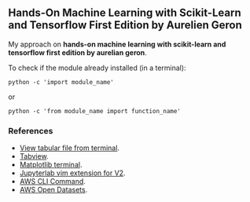 ## Hands-On Machine Learning with Scikit-Learn and Tensorflow First Edition by Aurelien Geron

My approach on **hands-on machine learning with scikit-learn and tensorflow first edition by aurelian geron**.

To check if the module already installed (in a terminal):
```
python -c 'import module_name'
```
or
```
python -c 'from module_name import function_name'
```

### References
- [View tabular file from terminal](https://stackoverflow.com/questions/1875305/view-tabular-file-such-as-csv-from-command-line).
- [Tabview](https://github.com/TabViewer/tabview).
- [Matplotlib terminal](https://github.com/matrach/matplotlib-terminal).
- [Jupyterlab vim extension for V2](https://github.com/jwkvam/jupyterlab-vim/pull/123).
- [AWS CLI Command](https://docs.aws.amazon.com/cli/latest/reference/s3/cp.html).
- [AWS Open Datasets](https://registry.opendata.aws/).
